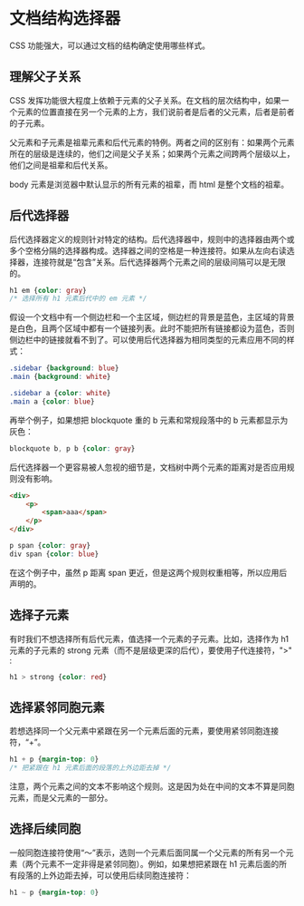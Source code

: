 # 文档结构选择器

CSS 功能强大，可以通过文档的结构确定使用哪些样式。

## 理解父子关系

CSS 发挥功能很大程度上依赖于元素的父子关系。在文档的层次结构中，如果一个元素的位置直接在另一个元素的上方，我们说前者是后者的父元素，后者是前者的子元素。

父元素和子元素是祖辈元素和后代元素的特例。两者之间的区别有：如果两个元素所在的层级是连续的，他们之间是父子关系；如果两个元素之间跨两个层级以上，他们之间是祖辈和后代关系。

body 元素是浏览器中默认显示的所有元素的祖辈，而 html 是整个文档的祖辈。

## 后代选择器

后代选择器定义的规则针对特定的结构。后代选择器中，规则中的选择器由两个或多个空格分隔的选择器构成。选择器之间的空格是一种连接符。如果从左向右读选择器，连接符就是“包含”关系。后代选择器两个元素之间的层级间隔可以是无限的。

```CSS
h1 em {color: gray}
/* 选择所有 h1 元素后代中的 em 元素 */
```

假设一个文档中有一个侧边栏和一个主区域，侧边栏的背景是蓝色，主区域的背景是白色，且两个区域中都有一个链接列表。此时不能把所有链接都设为蓝色，否则侧边栏中的链接就看不到了。可以使用后代选择器为相同类型的元素应用不同的样式：

```CSS
.sidebar {background: blue}
.main {background: white}

.sidebar a {color: white}
.main a {color: blue}
```

再举个例子，如果想把 blockquote 重的 b 元素和常规段落中的 b 元素都显示为灰色：

```CSS
blockquote b, p b {color: gray}
```

后代选择器一个更容易被人忽视的细节是，文档树中两个元素的距离对是否应用规则没有影响。

```HTML
<div>
    <p>
        <span>aaa</span>
    </p>
</div>
```

```CSS
p span {color: gray}
div span {color: blue}
```

在这个例子中，虽然 p 距离 span 更近，但是这两个规则权重相等，所以应用后声明的。

## 选择子元素

有时我们不想选择所有后代元素，值选择一个元素的子元素。比如，选择作为 h1 元素的子元素的 strong 元素（而不是层级更深的后代），要使用子代连接符，">" :

```CSS
h1 > strong {color: red}
```

## 选择紧邻同胞元素

若想选择同一个父元素中紧跟在另一个元素后面的元素，要使用紧邻同胞连接符，“+”。

```CSS
h1 + p {margin-top: 0}
/* 把紧跟在 h1 元素后面的段落的上外边距去掉 */
```

注意，两个元素之间的文本不影响这个规则。这是因为处在中间的文本不算是同胞元素，而是父元素的一部分。

## 选择后续同胞

一般同胞连接符使用“～”表示，选则一个元素后面同属一个父元素的所有另一个元素（两个元素不一定非得是紧邻同胞）。例如，如果想把紧跟在 h1 元素后面的所有段落的上外边距去掉，可以使用后续同胞连接符：

```CSS
h1 ~ p {margin-top: 0}
```
